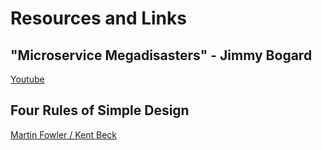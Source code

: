 # Resources and Links

## "Microservice Megadisasters" - Jimmy Bogard
[Youtube](https://www.youtube.com/watch?v=gfh-VCTwMw8)

## Four Rules of Simple Design
[Martin Fowler / Kent Beck](https://martinfowler.com/bliki/BeckDesignRules.html)